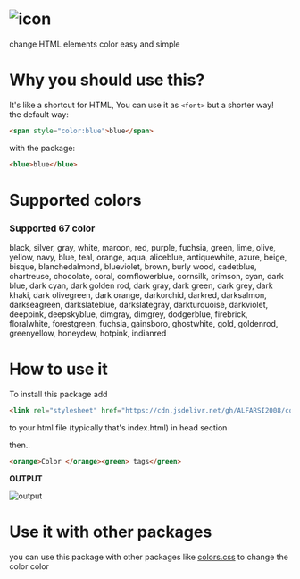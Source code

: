 # ![icon](https://media.discordapp.net/attachments/894175480381575168/898662798991720469/Screenshot_2021_1015_235839-removebg-preview.png)
change HTML elements color easy and simple 

# Why you should use this?
 It's like a shortcut for HTML, You can use it as `<font>` but a shorter way!
<br>the default way:
```html
<span style="color:blue">blue</span>
```

with the package:
```html
<blue>blue</blue>
``` 

# Supported colors

### Supported 67 color

black,
silver,
gray,
white,
maroon,
red,
purple,
fuchsia,
green,
lime,
olive,
yellow,
navy,
blue,
teal,
orange,
aqua,
aliceblue,
antiquewhite,
azure,
beige,
bisque,
blanchedalmond,
blueviolet,
brown,
burly wood,
cadetblue,
chartreuse,
chocolate,
coral,
cornflowerblue,
cornsilk,
crimson,
cyan,
dark blue,
dark cyan,
dark golden rod,
dark gray,
dark green,
dark grey,
dark khaki,
dark olivegreen,
dark orange, 
darkorchid,
darkred,
darksalmon,
darkseagreen,
darkslateblue,
darkslategray,
darkturquoise,
darkviolet,
deeppink,
deepskyblue,
dimgray,
dimgrey,
dodgerblue,
firebrick,
floralwhite,
forestgreen,
fuchsia,
gainsboro,
ghostwhite,
gold,
goldenrod,
greenyellow,
honeydew,
hotpink,
indianred

# How to use it

To install this package add

```html
<link rel="stylesheet" href="https://cdn.jsdelivr.net/gh/ALFARSI2008/color-tags@v1.1/src.css"> 
```
to your html file (typically that's index.html) in head section

then.. 

```html
<orange>Color </orange><green> tags</green>
```
**OUTPUT**

![output](https://media.discordapp.net/attachments/894175480381575168/896409947611480114/Screenshot_2021_1008_204611.png)


# Use it with other packages

you can use this package with other packages like [colors.css](http://clrs.cc) to change the color color
